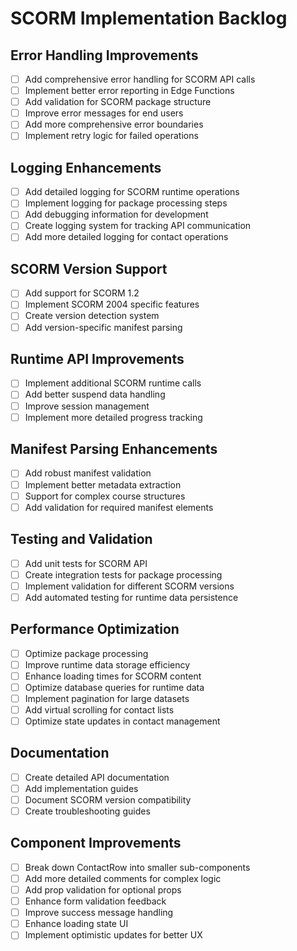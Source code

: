 # SCORM Implementation Backlog

## Error Handling Improvements
- [ ] Add comprehensive error handling for SCORM API calls
- [ ] Implement better error reporting in Edge Functions
- [ ] Add validation for SCORM package structure
- [ ] Improve error messages for end users
- [ ] Add more comprehensive error boundaries
- [ ] Implement retry logic for failed operations

## Logging Enhancements
- [ ] Add detailed logging for SCORM runtime operations
- [ ] Implement logging for package processing steps
- [ ] Add debugging information for development
- [ ] Create logging system for tracking API communication
- [ ] Add more detailed logging for contact operations

## SCORM Version Support
- [ ] Add support for SCORM 1.2
- [ ] Implement SCORM 2004 specific features
- [ ] Create version detection system
- [ ] Add version-specific manifest parsing

## Runtime API Improvements
- [ ] Implement additional SCORM runtime calls
- [ ] Add better suspend data handling
- [ ] Improve session management
- [ ] Implement more detailed progress tracking

## Manifest Parsing Enhancements
- [ ] Add robust manifest validation
- [ ] Implement better metadata extraction
- [ ] Support for complex course structures
- [ ] Add validation for required manifest elements

## Testing and Validation
- [ ] Add unit tests for SCORM API
- [ ] Create integration tests for package processing
- [ ] Implement validation for different SCORM versions
- [ ] Add automated testing for runtime data persistence

## Performance Optimization
- [ ] Optimize package processing
- [ ] Improve runtime data storage efficiency
- [ ] Enhance loading times for SCORM content
- [ ] Optimize database queries for runtime data
- [ ] Implement pagination for large datasets
- [ ] Add virtual scrolling for contact lists
- [ ] Optimize state updates in contact management

## Documentation
- [ ] Create detailed API documentation
- [ ] Add implementation guides
- [ ] Document SCORM version compatibility
- [ ] Create troubleshooting guides

## Component Improvements
- [ ] Break down ContactRow into smaller sub-components
- [ ] Add more detailed comments for complex logic
- [ ] Add prop validation for optional props
- [ ] Enhance form validation feedback
- [ ] Improve success message handling
- [ ] Enhance loading state UI
- [ ] Implement optimistic updates for better UX